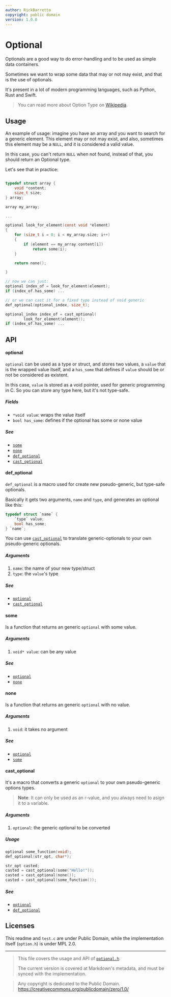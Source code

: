 ```yaml
---
author: RickBarretto
copyright: public domain
version: 1.0.0
---
```


# Optional

Optionals are a good way to do error-handling and to be used
as simple data containers.

Sometimes we want to wrap some data that may or not may exist,
and that is the use of optionals.

It's present in a lot of modern programming languages,
such as Python, Rust and Swift.

> You can read more about Option Type on [Wikipedia][wiki-option-type].


## Usage

An example of usage: imagine you have an array and you want to
search for a generic element.
This element may or not may exist,
and also, sometimes this element may be a `NULL`,
and it is considered a valid value.

In this case, you can't return `NULL` when not found, instead of that,
you should return an Optional type.

Let's see that in practice:

```c

typedef struct array {
    void *content;
    size_t size;
} array;

array my_array;

...

optional look_for_element(const void *element)
{
    for (size_t i = 0; i < my_array.size; i++)
    {
        if (element == my_array.content[i])
            return some(i);
    }

    return none();

}

// now we can just:
optional index_of = look_for_element(element);
if (index_of.has_some) ...

// or we can cast it for a fixed type instead of void generic
def_optional(optional_index, size_t);

optional_index index_of = cast_optional(
        look_for_element(element));
if (index_of.has_some) ...
```

## API


#### optional

`optional` can be used as a type or struct, and stores two values,
a `value` that is the wrapped value itself,
and a `has_some` that defines if `value` should be or not be considered
as existent.

In this case, `value` is stored as a void pointer,
used for generic programming in C. So you can store any type here,
but it's not type-safe.

##### Fields
- `*void value`: wraps the value itself
- `bool has_some`: defines if the optional has some or none value

##### See
- [`some`](#some)
- [`none`](#none)
- [`def_optional`](#def_optional)
- [`cast_optional`](#cast_optional)


#### def_optional

`def_optional` is a macro used for create new pseudo-generic,
but type-safe optionals.

Basically it gets two arguments, `name` and `type`, and generates
an optional like this:

```c
typedef struct `name` {
    `type` value;
    bool has_some;
} `name`;
```

You can use [`cast_optional`](#cast_optional) to translate generic-optionals
to your own pseudo-generic optionals.

##### Arguments
1. `name`: the name of your new type/struct
2. `type`: the `value`'s type

##### See
- [`optional`](#optional)
- [`cast_optional`](#cast_optional)


#### some

Is a function that returns an generic `optional` with some value.

##### Arguments
1. `void* value`: can be any value

##### See
- [`optional`](#optional)
- [`none`](#none)


#### none

Is a function that returns an generic `optional` with no value.

##### Arguments
1. `void`: it takes no argument

##### See
- [`optional`](#optional)
- [`some`](#some)

#### cast_optional

It's a macro that converts a generic `optional` to your own
pseudo-generic options types.

> **Note**:
> It can only be used as an r-value, and you always need to asign it to a variable.

##### Arguments
1. `optional`: the generic optional to be converted

##### Usage
```c
optional some_function(void);
def_optional(str_opt, char*);

str_opt casted;
casted = cast_optional(some("Hello!"));
casted = cast_optional(none());
casted = cast_optional(some_function());
```

##### See
- [`optional`](#optional)
- [`def_optional`](#def_optional)

## Licenses

This readme and `test.c` are under Public Domain,
while the implementation itself (`option.h`) is under MPL 2.0.


[wiki-option-type]: https://en.wikipedia.org/wiki/Option_type

---

> This file covers the usage and API of [`optional.h`](./optional.h).
>
> The current version is covered at Markdown's metadata,
> and must be synced with the implementation.


> Any copyright is dedicated to the Public Domain.
> https://creativecommons.org/publicdomain/zero/1.0/
